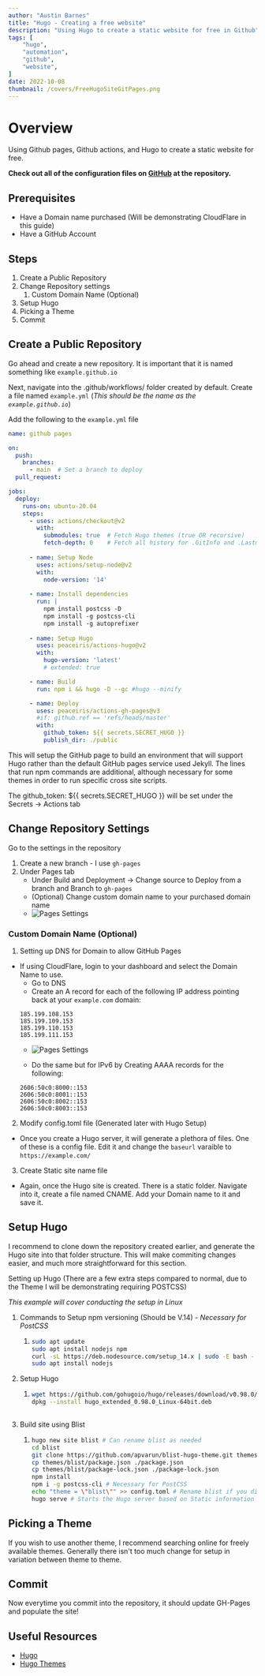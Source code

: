 ```yaml
---
author: "Austin Barnes"
title: "Hugo - Creating a free website"
description: "Using Hugo to create a static website for free in Github"
tags: [
    "hugo",
    "automation",
    "github",
    "website",
]
date: 2022-10-08
thumbnail: /covers/FreeHugoSiteGitPages.png
---
```


# Overview
Using Github pages, Github actions, and Hugo to create a static website for free. 

**Check out all of the configuration files on [GitHub](https://github.com/Cinderblook/cinderblook.github.io) at the repository.**

## Prerequisites 
- Have a Domain name purchased (Will be demonstrating CloudFlare in this guide)
- Have a GitHub Account

## Steps
1. Create a Public Repository
2. Change Repository settings
    1. Custom Domain Name (Optional)
3. Setup Hugo
4. Picking a Theme
5. Commit

## Create a Public Repository
Go ahead and create a new repository. It is important that it is named something like   `example.github.io`

Next, navigate into the .github/workflows/ folder created by default. Create a file named `example.yml` (*This should be the name as the  `example.github.io`*)

Add the following to the `example.yml` file
```yml
name: github pages

on:
  push:
    branches:
      - main  # Set a branch to deploy
  pull_request:

jobs:
  deploy:
    runs-on: ubuntu-20.04
    steps:
      - uses: actions/checkout@v2
        with:
          submodules: true  # Fetch Hugo themes (true OR recursive)
          fetch-depth: 0    # Fetch all history for .GitInfo and .Lastmod
          
      - name: Setup Node
        uses: actions/setup-node@v2
        with:
          node-version: '14'
        
      - name: Install dependencies
        run: |
          npm install postcss -D
          npm install -g postcss-cli
          npm install -g autoprefixer
          
      - name: Setup Hugo
        uses: peaceiris/actions-hugo@v2
        with:
          hugo-version: 'latest'
          # extended: true

      - name: Build
        run: npm i && hugo -D --gc #hugo --minify

      - name: Deploy
        uses: peaceiris/actions-gh-pages@v3
        #if: github.ref == 'refs/heads/master'
        with:
          github_token: ${{ secrets.SECRET_HUGO }}
          publish_dir: ./public
```
This will setup the GitHub page to build an environment that will support Hugo rather than the default GitHub pages service used Jekyll. The lines that run npm commands are additional, although necessary for some themes in order to run specific cross site scripts.

The github_token: ${{ secrets.SECRET_HUGO }} will be set under the Secrets -> Actions tab

## Change Repository Settings

Go to the settings in the repository

1. Create a new branch - I use `gh-pages`
2. Under Pages tab
    - Under Build and Deployment -> Change source to Deploy from a branch and Branch to `gh-pages`
    - (Optional) Change custom domain name to your purchased domain name
    - ![Pages Settings](examples/gh-pagesexample1.png "GH-Page Example")

###  Custom Domain Name (Optional)
1. Setting up DNS for Domain to allow GitHub Pages
 - If using CloudFlare, login to your dashboard and select the Domain Name to use.
    - Go to DNS
    - Create an A record for each of the following IP address pointing back at your `example.com` domain:
    ``` IPv4s
    185.199.108.153
    185.199.109.153
    185.199.110.153
    185.199.111.153
    ```
    - ![Pages Settings](examples/gh-pagesexample2.png "GH-Page Example")

    - Do the same but for IPv6 by Creating AAAA records for the following:
    ``` IPv6s
    2606:50c0:8000::153
    2606:50c0:8001::153
    2606:50c0:8002::153
    2606:50c0:8003::153
    ```

2. Modify config.toml file (Generated later with Hugo Setup)
- Once you create a Hugo server, it will generate a plethora of files. One of these is a config file. Edit it and change the `baseurl` varaible to `https://example.com/`

3. Create Static site name file
- Again, once the Hugo site is created. There is a static folder. Navigate into it, create a file named CNAME. Add your Domain name to it and save it.

## Setup Hugo
I recommend to clone down the repository created earlier, and generate the Hugo site into that folder structure. This will make commiting changes easier, and much more straightforward for this section. 

Setting up Hugo (There are a few extra steps compared to normal, due to the Theme I will be demonstrating requiring POSTCSS)

*This example will cover conducting the setup in Linux*

1. Commands to Setup npm versioning (Should be V.14) - *Necessary for PostCSS*
   1.  ``` bash
       sudo apt update
       sudo apt install nodejs npm
       curl -sL https://deb.nodesource.com/setup_14.x | sudo -E bash -
       sudo apt install nodejs
       ```
2. Setup Hugo 
   1. ``` bash
      wget https://github.com/gohugoio/hugo/releases/download/v0.98.0/hugo_extended_0.98.0_Linux-64bit.deb
      dpkg --install hugo_extended_0.98.0_Linux-64bit.deb
    
3. Build site using Blist
   1. ``` bash
      hugo new site blist # Can rename blist as needed
      cd blist 
      git clone https://github.com/apvarun/blist-hugo-theme.git themes/blist
      cp themes/blist/package.json ./package.json
      cp themes/blist/package-lock.json ./package-lock.json
      npm install
      npm i -g postcss-cli # Necessary for PostCSS
      echo "theme = \"blist\"" >> config.toml # Rename blist if you did so earlier
      hugo serve # Starts the Hugo server based on Static information within directory ran
      ```  


## Picking a Theme
If you wish to use another theme, I recommend searching online for freely available themes. Generally there isn't too much change for setup in variation between theme to theme.

## Commit
Now everytime you commit into the repository, it should update GH-Pages and populate the site! 

## Useful Resources
* [Hugo](https://gohugo.io/)
* [Hugo Themes](https://hugothemesfree.com/)